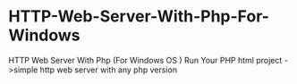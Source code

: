 # HTTP-Web-Server-With-Php-For-Windows
HTTP Web Server With Php (For Windows  OS ) Run Your PHP html project ->simple http web server with any php version
